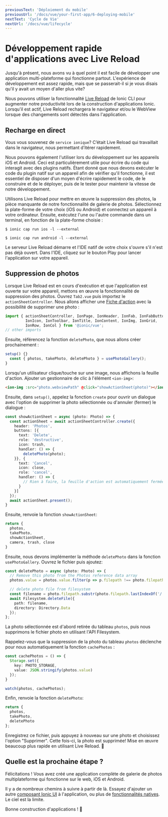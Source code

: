 ```yaml
---
previousText: 'Déploiement du mobile'
previousUrl: '/docs/vue/your-first-app/6-deploying-mobile'
nextText: 'Cycle de Vie'
nextUrl: '/docs/vue/lifecycle'
---
```


# Développement rapide d'applications avec Live Reload

Jusqu'à présent, nous avons vu à quel point il est facile de développer une application multi-plateforme qui fonctionne partout. L'expérience de développement est assez rapide, mais que se passerait-il si je vous disais qu'il y avait un moyen d'aller plus vite?

Nous pouvons utiliser la fonctionnalité [Live Reload](https://ionicframework.com/docs/cli/livereload) de Ionic CLI pour augmenter notre productivité lors de la construction d'applications Ionic. Lorsqu'il est actif, Live Reload rechargera le navigateur et/ou le WebView lorsque des changements sont détectés dans l'application.

## Recharge en direct

Vous vous souvenez de `service ionique`? C’était Live Reload qui travaillait dans le navigateur, nous permettant d’itérer rapidement.

Nous pouvons également l'utiliser lors du développement sur les appareils iOS et Android. Ceci est particulièrement utile pour écrire du code qui interagit avec des plugins natifs. Étant donné que nous devons exécuter le code du plugin natif sur un appareil afin de vérifier qu'il fonctionne, il est essentiel de disposer d'un moyen d'écrire rapidement le code, de le construire et de le déployer, puis de le tester pour maintenir la vitesse de notre développement.

Utilisons Live Reload pour mettre en œuvre la suppression des photos, la pièce manquante de notre fonctionnalité de galerie de photos. Sélectionnez la plate-forme de votre choix (iOS ou Android) et connectez un appareil à votre ordinateur. Ensuite, exécutez l'une ou l'autre commande dans un terminal, en fonction de la plate-forme choisie :

```shell
$ ionic cap run ios -l --external

$ ionic cap run android -l --external
```

Le serveur Live Reload démarre et l'IDE natif de votre choix s'ouvre s'il n'est pas déjà ouvert. Dans l'IDE, cliquez sur le bouton Play pour lancer l'application sur votre appareil.

## Suppression de photos

Lorsque Live Reload est en cours d'exécution et que l'application est ouverte sur votre appareil, mettons en œuvre la fonctionnalité de suppression des photos. Ouvrez `Tab2.vue` puis importez le `actionSheetController`. Nous allons afficher une [Fiche d'action](https://ionicframework.com/docs/api/action-sheet) avec la possibilité de supprimer une photo :

```typescript
import { actionSheetController, IonPage, IonHeader, IonFab, IonFabButton,
         IonIcon, IonToolbar, IonTitle, IonContent, IonImg, IonGrid,
         IonRow, IonCol } from '@ionic/vue';
// other imports
```

Ensuite, référencez la fonction `deletePhoto`, que nous allons créer prochainement :

```typescript
setup() {}
  const { photos, takePhoto, deletePhoto } = usePhotoGallery();
}
```

Lorsqu'un utilisateur clique/touche sur une image, nous affichons la feuille d'action. Ajouter un gestionnaire de clic à l'élément `<ion-img>`:

```html
<ion-img :src="photo.webviewPath" @click="showActionSheet(photo)"></ion-img>
```

Ensuite, dans `setup()`, appelez la fonction `create` pour ouvrir un dialogue avec l'option de supprimer la photo sélectionnée ou d'annuler (fermer) le dialogue :

```typescript
const showActionSheet = async (photo: Photo) => {
  const actionSheet = await actionSheetController.create({
    header: 'Photos',
    buttons: [{
      text: 'Delete',
      role: 'destructive',
      icon: trash,
      handler: () => {
        deletePhoto(photo);
    }}, {
      text: 'Cancel',
      icon: close,
      role: 'cancel',
      handler: () => {
        // Rien à faire, la feuille d'action est automatiquement fermée.
      }
    }]
  });
  await actionSheet.present();
}
```

Ensuite, renvoie la fonction `showActionSheet`:

```typescript
return {
  photos,
  takePhoto,
  showActionSheet,
  camera, trash, close
}
```

Ensuite, nous devons implémenter la méthode `deletePhoto` dans la fonction `usePhotoGallery`. Ouvrez le fichier puis ajoutez:

```typescript
const deletePhoto = async (photo: Photo) => {
  // Remove this photo from the Photos reference data array
  photos.value = photos.value.filter(p => p.filepath !== photo.filepath);

  // delete photo file from filesystem
  const filename = photo.filepath.substr(photo.filepath.lastIndexOf('/') + 1);
  await Filesystem.deleteFile({
    path: filename,
    directory: Directory.Data
  });
};
```

La photo sélectionnée est d'abord retirée du tableau `photos`, puis nous supprimons le fichier photo en utilisant l'API Filesystem.

Rappelez-vous que la suppression de la photo du tableau `photos` déclenche pour nous automatiquement la fonction `cachePhotos` :

```typescript
const cachePhotos = () => {
  Storage.set({
    key: PHOTO_STORAGE,
    value: JSON.stringify(photos.value)
  });
}

watch(photos, cachePhotos);
```

Enfin, renvoie la fonction `deletePhoto`:

```typescript
return {
  photos,
  takePhoto,
  deletePhoto
};
```

Enregistrez ce fichier, puis appuyez à nouveau sur une photo et choisissez l'option "Supprimer". Cette fois-ci, la photo est supprimée! Mise en œuvre beaucoup plus rapide en utilisant Live Reload. 💪

## Quelle est la prochaine étape ?

Félicitations ! Vous avez créé une application complète de galerie de photos multiplateforme qui fonctionne sur le web, iOS et Android.

Il y a de nombreux chemins à suivre à partir de là. Essayez d'ajouter un autre [composant Ionic UI](https://ionicframework.com/docs/components) à l'application, ou plus de [fonctionnalités natives](https://capacitor.ionicframework.com/docs/apis). Le ciel est la limite.

Bonne construction d'applications ! 💙
